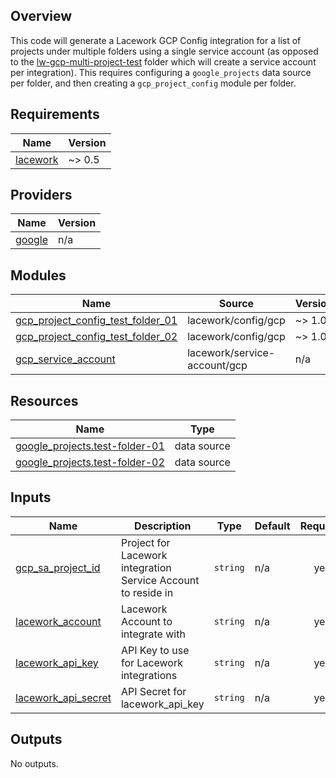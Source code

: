 ## Overview
This code will generate a Lacework GCP Config integration for a list of projects under multiple folders using a single service account (as opposed to the [lw-gcp-multi-project-test](../lw-gcp-multi-project-test/) folder which will create a service account per integration).  This requires configuring a ``google_projects`` data source per folder, and then creating a ``gcp_project_config`` module per folder.

## Requirements

| Name | Version |
|------|---------|
| <a name="requirement_lacework"></a> [lacework](#requirement\_lacework) | ~> 0.5 |

## Providers

| Name | Version |
|------|---------|
| <a name="provider_google"></a> [google](#provider\_google) | n/a |

## Modules

| Name | Source | Version |
|------|--------|---------|
| <a name="module_gcp_project_config_test_folder_01"></a> [gcp\_project\_config\_test\_folder\_01](#module\_gcp\_project\_config\_test\_folder\_01) | lacework/config/gcp | ~> 1.0 |
| <a name="module_gcp_project_config_test_folder_02"></a> [gcp\_project\_config\_test\_folder\_02](#module\_gcp\_project\_config\_test\_folder\_02) | lacework/config/gcp | ~> 1.0 |
| <a name="module_gcp_service_account"></a> [gcp\_service\_account](#module\_gcp\_service\_account) | lacework/service-account/gcp | n/a |

## Resources

| Name | Type |
|------|------|
| [google_projects.test-folder-01](https://registry.terraform.io/providers/hashicorp/google/latest/docs/data-sources/projects) | data source |
| [google_projects.test-folder-02](https://registry.terraform.io/providers/hashicorp/google/latest/docs/data-sources/projects) | data source |

## Inputs

| Name | Description | Type | Default | Required |
|------|-------------|------|---------|:--------:|
| <a name="input_gcp_sa_project_id"></a> [gcp\_sa\_project\_id](#input\_gcp\_sa\_project\_id) | Project for Lacework integration Service Account to reside in | `string` | n/a | yes |
| <a name="input_lacework_account"></a> [lacework\_account](#input\_lacework\_account) | Lacework Account to integrate with | `string` | n/a | yes |
| <a name="input_lacework_api_key"></a> [lacework\_api\_key](#input\_lacework\_api\_key) | API Key to use for Lacework integrations | `string` | n/a | yes |
| <a name="input_lacework_api_secret"></a> [lacework\_api\_secret](#input\_lacework\_api\_secret) | API Secret for lacework\_api\_key | `string` | n/a | yes |

## Outputs

No outputs.
